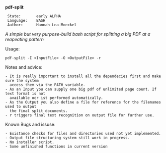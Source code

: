                                                                                                
   **pdf-split**                                                                                 
       
     State:       early ALPHA                                                                     
     Language:    BASH                                                                            
     Author:      Hannah Lea Moeckel                                                              
                                                                                               




_A simple but very purpose-build bash script for splitting a big PDF at a reapeating pattern_

  Usage:
  
    pdf-split -I <InputFile> -O <OutputFile> -r
    
  
  Notes and advice:
  
    - It is really important to install all the dependecies first and make sure the system
      access them via the PATH variable.
    - As an Input you can supply one big pdf of unlimited page count. If text format is not 
      available ocr ist performed automatically.
    - As the Output you also define a file for reference for the filenames used to output 
      the final split documents.
    - r triggers final text recognition on output file for further use.
      
  Known Bugs and issuse:
  
    - Existance checks for files and directories used not yet implemented.
    - Output file structuring system still work in progress.
    - No installer script.
    - Some unfinished functions in current version
